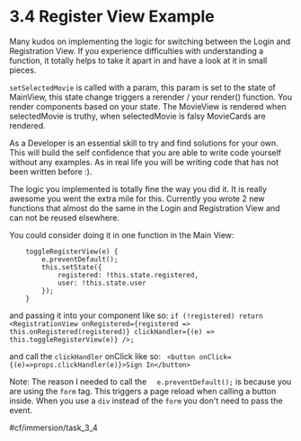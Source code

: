 # 3.4 Register View Example

Many kudos on implementing the logic for switching between the Login and Registration View. If you experience difficulties with understanding a function, it totally helps to take it apart in and have a look at it in small pieces.

`setSelectedMovie` is called with a param, this param is set to the state of MainView, this state change triggers a rerender / your render() function. You render components based on your state. The MovieView is rendered when selectedMovie is truthy, when selectedMovie is falsy MovieCards are rendered.

As a Developer is an essential skill to try and find solutions for your own. This will build the self confidence that you are able to write code yourself without any examples. As in real life you will be writing code that has not been written before :).

The logic you implemented is totally fine the way you did it. It is really awesome you went the extra mile for this. Currently you wrote 2 new functions that almost do the same in the Login and Registration View and can not be reused elsewhere.

You could consider doing it in one function in the Main View:

```
    toggleRegisterView(e) {
        e.preventDefault();
        this.setState({
            registered: !this.state.registered,
            user: !this.state.user
        });
    }

``` 

and passing it into your component like so:
`if (!registered) return <RegistrationView onRegistered={registered => this.onRegistered(registered)} clickHandler={(e) => this.toggleRegisterView(e)} />;`

and call the `clickHandler` onClick like so:
` <button onClick={(e)=>props.clickHandler(e)}>Sign In</button>`

Note: The  reason I needed to call the `  e.preventDefault();` is because you are using the `form` tag. This triggers a page reload when calling a button inside. When you use a `div` instead of the `form` you don't need to pass the event.


#cf/immersion/task_3_4